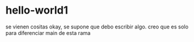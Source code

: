 # hello-world1
se vienen cositas
okay, se supone que debo escribir algo.
creo que es solo para diferenciar main de esta rama
